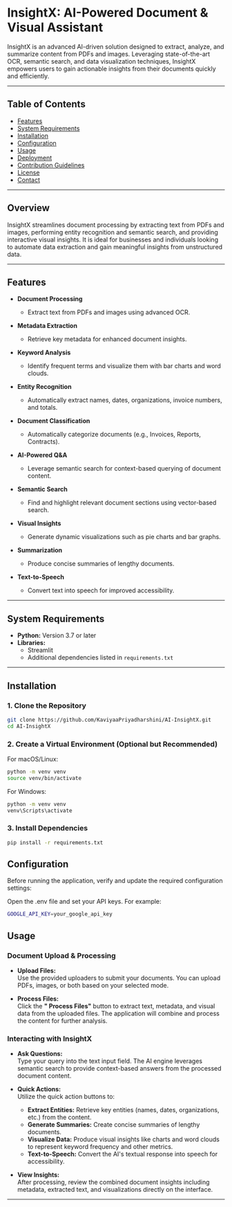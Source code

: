 # InsightX: AI-Powered Document & Visual Assistant

InsightX is an advanced AI-driven solution designed to extract, analyze, and summarize content from PDFs and images. Leveraging state-of-the-art OCR, semantic search, and data visualization techniques, InsightX empowers users to gain actionable insights from their documents quickly and efficiently.

---

## Table of Contents

- [Features](#features)
- [System Requirements](#system-requirements)
- [Installation](#installation)
- [Configuration](#configuration)
- [Usage](#usage)
- [Deployment](#deployment)
- [Contribution Guidelines](#contribution-guidelines)
- [License](#license)
- [Contact](#contact)

---

## Overview

InsightX streamlines document processing by extracting text from PDFs and images, performing entity recognition and semantic search, and providing interactive visual insights. It is ideal for businesses and individuals looking to automate data extraction and gain meaningful insights from unstructured data.

---

## Features

- **Document Processing**  
  - Extract text from PDFs and images using advanced OCR.
  
- **Metadata Extraction**  
  - Retrieve key metadata for enhanced document insights.
  
- **Keyword Analysis**  
  - Identify frequent terms and visualize them with bar charts and word clouds.
  
- **Entity Recognition**  
  - Automatically extract names, dates, organizations, invoice numbers, and totals.
  
- **Document Classification**  
  - Automatically categorize documents (e.g., Invoices, Reports, Contracts).
  
- **AI-Powered Q&A**  
  - Leverage semantic search for context-based querying of document content.
  
- **Semantic Search**  
  - Find and highlight relevant document sections using vector-based search.
  
- **Visual Insights**  
  - Generate dynamic visualizations such as pie charts and bar graphs.
  
- **Summarization**  
  - Produce concise summaries of lengthy documents.
  
- **Text-to-Speech**  
  - Convert text into speech for improved accessibility.

---

## System Requirements

- **Python:** Version 3.7 or later  
- **Libraries:**  
  - Streamlit  
  - Additional dependencies listed in `requirements.txt`

---

## Installation

### 1. Clone the Repository

```bash
git clone https://github.com/KaviyaaPriyadharshini/AI-InsightX.git
cd AI-InsightX
```

### 2. Create a Virtual Environment (Optional but Recommended)
For macOS/Linux:

```bash
python -m venv venv
source venv/bin/activate
```
For Windows:

```bash
python -m venv venv
venv\Scripts\activate
```

### 3. Install Dependencies

```bash
pip install -r requirements.txt
```

## Configuration
Before running the application, verify and update the required configuration settings:

Open the .env file and set your API keys. For example:

```bash
GOOGLE_API_KEY=your_google_api_key
```

## Usage

### Document Upload & Processing

- **Upload Files:**  
  Use the provided uploaders to submit your documents. You can upload PDFs, images, or both based on your selected mode.

- **Process Files:**  
  Click the **"
  Process Files"** button to extract text, metadata, and visual data from the uploaded files. The application will combine and process the content for further analysis.

### Interacting with InsightX

- **Ask Questions:**  
  Type your query into the text input field. The AI engine leverages semantic search to provide context-based answers from the processed document content.

- **Quick Actions:**  
  Utilize the quick action buttons to:
  - **Extract Entities:** Retrieve key entities (names, dates, organizations, etc.) from the content.
  - **Generate Summaries:** Create concise summaries of lengthy documents.
  - **Visualize Data:** Produce visual insights like charts and word clouds to represent keyword frequency and other metrics.
  - **Text-to-Speech:** Convert the AI's textual response into speech for accessibility.

- **View Insights:**  
  After processing, review the combined document insights including metadata, extracted text, and visualizations directly on the interface.

---
